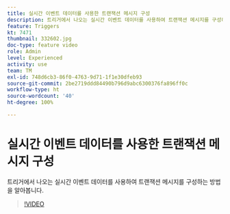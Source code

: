 ```yaml
---
title: 실시간 이벤트 데이터를 사용한 트랜잭션 메시지 구성
description: 트리거에서 나오는 실시간 이벤트 데이터를 사용하여 트랜잭션 메시지를 구성하는 방법을 알아봅니다.
feature: Triggers
kt: 7471
thumbnail: 332602.jpg
doc-type: feature video
role: Admin
level: Experienced
activity: use
team: TM
exl-id: 748d6cb3-86f0-4763-9d71-1f1e30dfeb93
source-git-commit: 2be2719ddd84490b796d9abc6300376fa896ff0c
workflow-type: ht
source-wordcount: '40'
ht-degree: 100%

---
```


# 실시간 이벤트 데이터를 사용한 트랜잭션 메시지 구성

트리거에서 나오는 실시간 이벤트 데이터를 사용하여 트랜잭션 메시지를 구성하는 방법을 알아봅니다.

>[!VIDEO](https://video.tv.adobe.com/v/332602?quality=12)
